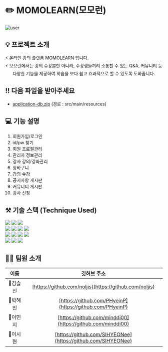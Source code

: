 # ✏️ MOMOLEARN(모모런) 
![user](https://user-images.githubusercontent.com/85906821/228460846-a4f4cc2d-63e0-4e99-967d-c3a5bc87dea9.jpg)

## 💡 프로젝트 소개
⚡ 온라인 강의 플랫폼 MOMOLEARN 입니다. <br>
⚡ 모모런에서는 강의 수강뿐만 아니라, 수강생들끼리 소통할 수 있는 Q&A, 커뮤니티 등 <br>
&nbsp;&nbsp;&nbsp;&nbsp;&nbsp; 다양한 기능을 제공하여 학습을 보다 쉽고 효과적으로 할 수 있도록 도와줍니다.

## ‼️ 다음 파일을 받아주세요
- [application-db.zip](https://github.com/HtaTeam2/momolearn-pj/files/11047249/application-db.zip) (경로 : src/main/resources)


## 💻 기능 설명
1. 회원가입/로그인
2. id/pw 찾기
3. 회원 프로필관리
4. 관리자 정보관리
5. 강사 강의/강좌관리
6. 장바구니
7. 강의 수강
8. 공지사항 게시판
9. 커뮤니티 게시판
10. 강사 신청


## ⚒️ 기술 스택 (Technique Used)

<p>
<img src="https://img.shields.io/badge/Spring-6DB33F?style=for-the-badge&logo=Spring&logoColor=white">
<img src="https://img.shields.io/badge/mysql-4479A1?style=for-the-badge&logo=mysql&logoColor=white"> 
<img src="https://img.shields.io/badge/VisualStudioCode-00A6CC?style=for-the-badge&logo=visualstudiocode&logoColor=white"> <br>
<img src="https://img.shields.io/badge/java-0F2B77?style=for-the-badge&logo=java&logoColor=white"> 
<img src="https://img.shields.io/badge/html5-E34F26?style=for-the-badge&logo=html5&logoColor=white"> 
<img src="https://img.shields.io/badge/css-1572B6?style=for-the-badge&logo=css3&logoColor=white"> 
<img src="https://img.shields.io/badge/javascript-F7DF1E?style=for-the-badge&logo=javascript&logoColor=black">  <br>
<img src="https://img.shields.io/badge/Apache Tomcat-F8DC75?style=for-the-badge&logo=apachetomcat&logoColor=black"> 
<img src="https://img.shields.io/badge/github-CB08C5?style=for-the-badge&logo=github&logoColor=white">
<img src="https://img.shields.io/badge/git-F05032?style=for-the-badge&logo=git&logoColor=white">
<img src="https://img.shields.io/badge/miro-EAB700?style=for-the-badge&logo=miro&logoColor=black"> <br>
<img src="https://img.shields.io/badge/slack-4F007A?style=for-the-badge&logo=slack&logoColor=white">
<img src="https://img.shields.io/badge/notion-00C9C2?style=for-the-badge&logo=notion&logoColor=black">
<img src="https://img.shields.io/badge/bootstrap-9933FF?style=for-the-badge&logo=bootstrap&logoColor=white">
</p>

## 👩‍💻 팀원 소개

|   이름   |                        깃허브 주소                         | 
| :------: | :--------------------------------------------------------: | 
|  🌱김솔진  | [https://github.com/noljis](https://github.com/noljis)   | 
|  🌌박혜인  | [https://github.com/PHyeinP](https://github.com/PHyeinP) |
|  🐲이민지  | [https://github.com/minddi00](https://github.com/minddi00) |
|  🍋이시현  | [https://github.com/SIHYEONee](https://github.com/SIHYEONee) |

